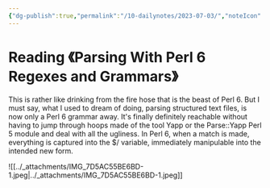 ```yaml
---
{"dg-publish":true,"permalink":"/10-dailynotes/2023-07-03/","noteIcon":"2"}
---
```


# Reading 《Parsing With Perl 6 Regexes and Grammars》

This is rather like drinking from the fire hose that is the beast of Perl 6. But I must say, what I used to dream of doing, parsing structured text files, is now only a Perl 6 grammar away. It's finally definitely reachable without having to jump through hoops made of the tool Yapp or the Parse::Yapp Perl 5 module and deal with all the ugliness. In Perl 6, when a match is made, everything is captured into the $/ variable, immediately manipulable into the intended new form.

![[../_attachments/IMG_7D5AC55BE6BD-1.jpeg\|../_attachments/IMG_7D5AC55BE6BD-1.jpeg]]
